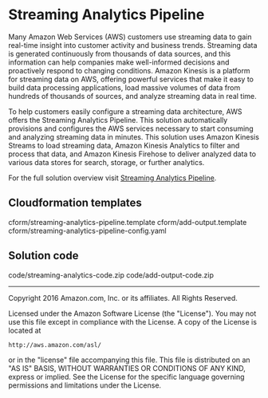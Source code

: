 # Streaming Analytics Pipeline
Many Amazon Web Services (AWS) customers use streaming data to gain real-time insight into customer activity and business trends. Streaming data is generated continuously from thousands of data sources, and this information can help companies make well-informed decisions and proactively respond to changing conditions. Amazon Kinesis is a platform for streaming data on AWS, offering powerful services that make it easy to build data processing applications, load massive volumes of data from hundreds of thousands of sources, and analyze streaming data in real time.

To help customers easily configure a streaming data architecture, AWS offers the Streaming Analytics Pipeline. This solution automatically provisions and configures the AWS services necessary to start consuming and analyzing streaming data in minutes. This solution uses Amazon Kinesis Streams to load streaming data, Amazon Kinesis Analytics to filter and process that data, and Amazon Kinesis Firehose to deliver analyzed data to various data stores for search, storage, or further analytics.

For the full solution overview visit [Streaming Analytics Pipeline](https://aws.amazon.com/answers/big-data/streaming-analytics-pipeline).

## Cloudformation templates
cform/streaming-analytics-pipeline.template
cform/add-output.template
cform/streaming-analytics-pipeline-config.yaml

## Solution code
code/streaming-analytics-code.zip
code/add-output-code.zip

***

Copyright 2016 Amazon.com, Inc. or its affiliates. All Rights Reserved.

Licensed under the Amazon Software License (the "License"). You may not use this file except in compliance with the License. A copy of the License is located at

    http://aws.amazon.com/asl/

or in the "license" file accompanying this file. This file is distributed on an "AS IS" BASIS, WITHOUT WARRANTIES OR CONDITIONS OF ANY KIND, express or implied. See the License for the specific language governing permissions and limitations under the License.